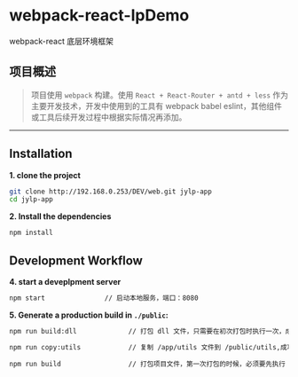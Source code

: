# webpack-react-lpDemo
webpack-react 底层环境框架

## 项目概述

  > 项目使用 `webpack` 构建。使用 `React + React-Router + antd + less` 作为主要开发技术，开发中使用到的工具有 webpack babel eslint，其他组件或工具后续开发过程中根据实际情况再添加。


-----------

## Installation

**1. clone the project**

```sh
git clone http://192.168.0.253/DEV/web.git jylp-app
cd jylp-app
```

**2. Install the dependencies**

```sh
npm install
```

## Development Workflow

**4. start a deveplpment server**

```sh
npm start               // 启动本地服务，端口：8080
```

**5. Generate a production build in `./public`:**

```sh
npm run build:dll             // 打包 dll 文件，只需要在初次打包时执行一次，成功之后才可以执行 npm run build

npm run copy:utils            // 复制 /app/utils 文件到 /public/utils,成功之后，找到 /public/utils/env/index.js，将 pathValue 改为当前环境值
 
npm run build                 // 打包项目文件，第一次打包的时候，必须要先执行 npm run build:dll
```
